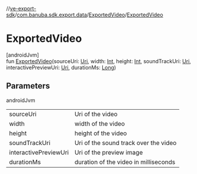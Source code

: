 //[ve-export-sdk](../../../index.md)/[com.banuba.sdk.export.data](../index.md)/[ExportedVideo](index.md)/[ExportedVideo](-exported-video.md)

# ExportedVideo

[androidJvm]\
fun [ExportedVideo](-exported-video.md)(sourceUri: [Uri](https://developer.android.com/reference/kotlin/android/net/Uri.html), width: [Int](https://kotlinlang.org/api/latest/jvm/stdlib/kotlin/-int/index.html), height: [Int](https://kotlinlang.org/api/latest/jvm/stdlib/kotlin/-int/index.html), soundTrackUri: [Uri](https://developer.android.com/reference/kotlin/android/net/Uri.html), interactivePreviewUri: [Uri](https://developer.android.com/reference/kotlin/android/net/Uri.html), durationMs: [Long](https://kotlinlang.org/api/latest/jvm/stdlib/kotlin/-long/index.html))

## Parameters

androidJvm

| | |
|---|---|
| sourceUri | Uri of the video |
| width | width of the video |
| height | height of the video |
| soundTrackUri | Uri of the sound track over the video |
| interactivePreviewUri | Uri of the preview image |
| durationMs | duration of the video in milliseconds |
